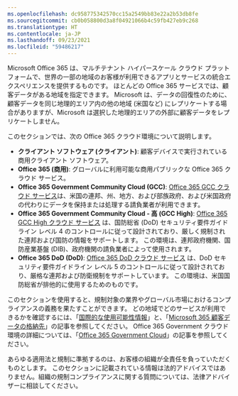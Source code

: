 ```yaml
---
ms.openlocfilehash: dc958775342570cc15a2549bb83e22a2b53db8fe
ms.sourcegitcommit: cb0b058800d3a8f04921066b4c59fb427eb9c268
ms.translationtype: HT
ms.contentlocale: ja-JP
ms.lasthandoff: 09/23/2021
ms.locfileid: "59486217"
---
```

<!-- This file is a part of all Office 365 compliance offering topics. Please coordinate with Robert Mazzoli (robmazz) for any changes.-->

Microsoft Office 365 は、マルチテナント ハイパースケール クラウド プラットフォームで、世界の一部の地域のお客様が利用できるアプリとサービスの統合エクスペリエンスを提供するものです。 ほとんどの Office 365 サービスでは、顧客データがある地域を指定できます。 Microsoft は、データの回復性のために、顧客データを同じ地理的エリア内の他の地域 (米国など) にレプリケートする場合がありますが、Microsoft は選択した地理的エリアの外部に顧客データをレプリケートしません。

このセクションでは、次の Office 365 クラウド環境について説明します。

- **クライアント ソフトウェア (クライアント)**: 顧客デバイスで実行されている商用クライアント ソフトウェア。
- **Office 365 (商用)**: グローバルに利用可能な商用パブリックな Office 365 クラウド サービス。
- **Office 365 Government Community Cloud (GCC)**: [Office 365 GCC クラウド サービス](/office365/servicedescriptions/office-365-platform-service-description/office-365-us-government/gcc)は、米国の連邦、州、地方、および部族政府、および米国政府の代わりにデータを保持または処理する請負業者が利用できます。
- **Office 365 Government Community Cloud - 高 (GCC High)**: [Office 365 GCC High クラウド サービス](/office365/servicedescriptions/office-365-platform-service-description/office-365-us-government/gcc-high-and-dod) は、国防総省 (DoD) セキュリティ要件ガイドライン レベル 4 のコントロールに従って設計されており、厳しく規制された連邦および国防の情報をサポートします。 この環境は、連邦政府機関、国防産業基盤 (DIB)、政府機関の請負業者によって使用されます。
- **Office 365 DoD (DoD)**: [Office 365 DoD クラウド サービス](/office365/servicedescriptions/office-365-platform-service-description/office-365-us-government/gcc-high-and-dod) は、DoD セキュリティ要件ガイドライン レベル 5 のコントロールに従って設計されており、厳格な連邦および防衛規制をサポートしています。 この環境は、米国国防総省が排他的に使用するためのものです。

このセクションを使用すると、規制対象の業界やグローバル市場におけるコンプライアンスの義務を果たすことができます。 どの地域でどのサービスが利用できるかを確認するには、「[国際的な使用可能性情報](https://products.office.com/business/international-availability)」と、「[Microsoft 365 顧客データの格納先](/microsoft-365/enterprise/o365-data-locations)」の記事を参照してください。 Office 365 Government クラウド環境の詳細については、「[Office 365 Government Cloud](/office365/servicedescriptions/office-365-platform-service-description/office-365-us-government/office-365-us-government)」の記事を参照してください。

あらゆる適用法と規制に準拠するのは、お客様の組織が全責任を負っていただくものとします。 このセクションに記載されている情報は法的アドバイスではありません。組織の規制コンプライアンスに関する質問については、法律アドバイザーに相談してください。
